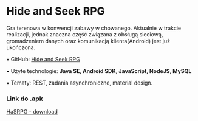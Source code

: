 <h1>Hide and Seek RPG</h1>

Gra terenowa w konwencji zabawy w chowanego. Aktualnie w trakcie realizacji, jednak
znaczna część związana z obsługą sieciową, gromadzeniem danych oraz komunikacją
klienta(Android) jest już ukończona.

• GitHub: <a href="http://github.com/trzye/HaS-RPG">Hide and Seek RPG</a>

• Użyte technologie: <b>Java SE, Android SDK, JavaScript, NodeJS, MySQL</b>

• Tematy: REST, zadania asynchroniczne, material design.

<h3>Link do .apk </h3>
<a href="https://onedrive.live.com/redir?resid=4E4659BC89F6BE5C!644&authkey=!AKFHLK447QFaS2g&ithint=file%2capk">HaSRPG - download</a>


